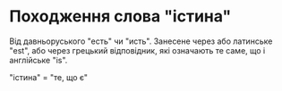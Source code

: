 # Походження слова "істина"

Від давньоруського "есть" чи "исть". Занесене через або латинське "est", або через грецький відповідник, які означають те саме, що і англійське "is".

"істина" = "те, що є"
